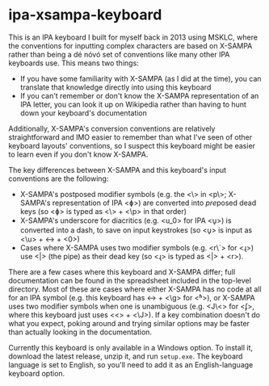 # ipa-xsampa-keyboard

This is an IPA keyboard I built for myself back in 2013 using MSKLC, where the conventions for inputting complex characters are based on X-SAMPA rather than being a dé nóvó set of conventions like many other IPA keyboards use. This means two things:

- If you have some familiarity with X-SAMPA (as I did at the time), you can translate that knowledge directly into using this keyboard
- If you can't remember or don't know the X-SAMPA representation of an IPA letter, you can look it up on Wikipedia rather than having to hunt down your keyboard's documentation

Additionally, X-SAMPA's conversion conventions are relatively straightforward and IMO easier to remember than what I've seen of other keyboard layouts' conventions, so I suspect this keyboard might be easier to learn even if you don't know X-SAMPA.

The key differences between X-SAMPA and this keyboard's input conventions are the following:

- X-SAMPA's postposed modifier symbols (e.g. the <\\> in <p\\>; X-SAMPA's representation of IPA <ɸ>) are converted into *pre*posed dead keys (so <ɸ> is typed as <\\> + <\p> in that order)
- X-SAMPA's underscore for diacritics (e.g. <u_0> for IPA <u̥>) is converted into a dash, to save on input keystrokes (so <u̥> is input as <\u> + <-> + <0>)
- Cases where X-SAMPA uses two modifier symbols (e.g. <r\\\`> for <ɻ>) use <|> (the pipe) as their dead key (so <ɻ> is typed as <|> + \<r>).

There are a few cases where this keyboard and X-SAMPA differ; full documentation can be found in the spreadsheet included in the top-level directory. Most of these are cases where either X-SAMPA has no code at all for an IPA symbol (e.g. this keyboard has <-> + <\g> for <ʱ>), or X-SAMPA uses two modifier symbols when one is unambiguous (e.g. <J\\<> for <ʄ>, where this keyboard just uses <<> + <\J>). If a key combination doesn't do what you expect, poking around and trying similar options may be faster than actually looking in the documentation.

Currently this keyboard is only available in a Windows option. To install it, download the latest release, unzip it, and run `setup.exe`. The keyboard language is set to English, so you'll need to add it as an English-language keyboard option.
